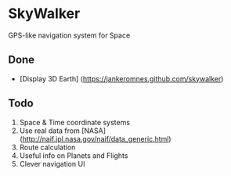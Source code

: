 # SkyWalker #

GPS-like navigation system for Space

## Done ##

- [Display 3D Earth] (https://jankeromnes.github.com/skywalker)

## Todo ##

1. Space & Time coordinate systems
2. Use real data from [NASA] (http://naif.jpl.nasa.gov/naif/data_generic.html)
3. Route calculation
4. Useful info on Planets and Flights
5. Clever navigation UI
